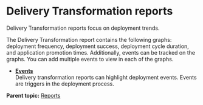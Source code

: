 # Delivery Transformation reports

Delivery Transformation reports focus on deployment trends.

The Delivery Transformation report contains the following graphs: deployment frequency, deployment success, deployment cycle duration, and application promotion times. Additionally, events can be tracked on the graphs. You can add multiple events to view in each of the graphs.

-   **[Events](../../com.insights.doc/topics/c_reports_events.md)**  
Delivery transformation reports can highlight deployment events. Events are triggers in the deployment process.

**Parent topic:** [Reports](../../com.uvelocity.doc/topics/c_node_reports.md)

